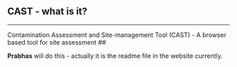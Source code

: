 ## CAST - what is it?

----
 
 
 Contamination Assessment and Site-management Tool (CAST) - A browser based tool for site assessment ##



**Prabhas** will do this - actually it is the readme file in the website currently.